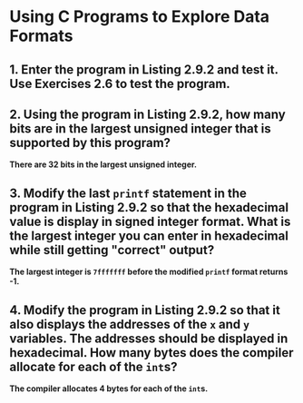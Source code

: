 # Using C Programs to Explore Data Formats

## 1. Enter the program in Listing 2.9.2 and test it.  Use Exercises 2.6 to test the program.

## 2. Using the program in Listing 2.9.2, how many bits are in the largest unsigned integer that is supported by this program?

  **There are 32 bits in the largest unsigned integer.**

## 3. Modify the last `printf` statement in the program in Listing 2.9.2 so that the hexadecimal value is display in signed integer format.  What is the largest integer you can enter in hexadecimal while still getting "correct" output?

  **The largest integer is `7fffffff` before the modified `printf` format returns -1.**

## 4. Modify the program in Listing 2.9.2 so that it also displays the addresses of the `x` and `y` variables.  The addresses should be displayed in hexadecimal.  How many bytes does the compiler allocate for each of the `int`s?

  **The compiler allocates 4 bytes for each of the `int`s.**

